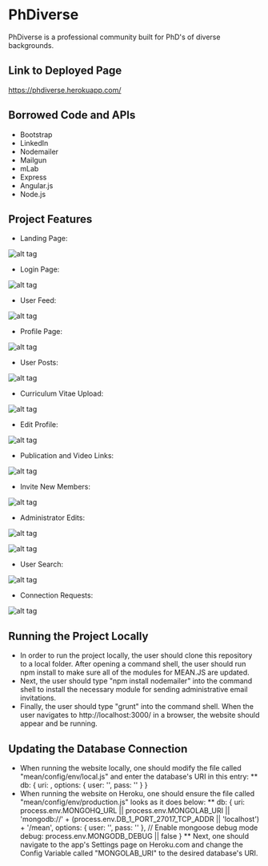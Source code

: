 # PhDiverse

PhDiverse is a professional community built for PhD's of diverse backgrounds.

## Link to Deployed Page
https://phdiverse.herokuapp.com/

## Borrowed Code and APIs 
* Bootstrap
* LinkedIn
* Nodemailer
* Mailgun
* mLab
* Express
* Angular.js
* Node.js

## Project Features
* Landing Page:

![alt tag](https://github.com/CEN3031-Group8a/PhDiverse/blob/Development/final%20screenshots/SplashPage.JPG)

* Login Page:

![alt tag](https://github.com/CEN3031-Group8a/PhDiverse/blob/Development/final%20screenshots/SignInPage.JPG)

* User Feed:

![alt tag](https://github.com/CEN3031-Group8a/PhDiverse/blob/Development/final%20screenshots/UserFeed.JPG)

* Profile Page:

![alt tag](https://github.com/CEN3031-Group8a/PhDiverse/blob/Development/final%20screenshots/ProfilePage.JPG)

* User Posts:

![alt tag](https://github.com/CEN3031-Group8a/PhDiverse/blob/Development/final%20screenshots/UserPosts.JPG)

* Curriculum Vitae Upload:

![alt tag](https://github.com/CEN3031-Group8a/PhDiverse/blob/Development/final%20screenshots/CVUpload.JPG)

* Edit Profile:

![alt tag](https://github.com/CEN3031-Group8a/PhDiverse/blob/Development/final%20screenshots/EditProfile.JPG)

* Publication and Video Links:

![alt tag](https://github.com/CEN3031-Group8a/PhDiverse/blob/Development/final%20screenshots/UserLinks.JPG)

* Invite New Members:

![alt tag](https://github.com/CEN3031-Group8a/PhDiverse/blob/Development/final%20screenshots/InviteNewMembers.JPG)

* Administrator Edits:

![alt tag](https://github.com/CEN3031-Group8a/PhDiverse/blob/Development/final%20screenshots/AdminEdits.JPG)

![alt tag](https://github.com/CEN3031-Group8a/PhDiverse/blob/Development/final%20screenshots/AdminPrivileges.JPG)

* User Search:

![alt tag](https://github.com/CEN3031-Group8a/PhDiverse/blob/Development/final%20screenshots/UserSearch.JPG)

* Connection Requests:

![alt tag](https://github.com/CEN3031-Group8a/PhDiverse/blob/Development/final%20screenshots/ConnectionRequests.JPG)

## Running the Project Locally
* In order to run the project locally, the user should clone this repository to a local folder. After opening a command shell, the user should run npm install to make sure all of the modules for MEAN.JS are updated.
* Next, the user should type "npm install nodemailer" into the command shell to install the necessary module for sending administrative email invitations.
* Finally, the user should type "grunt" into the command shell. When the user navigates to http://localhost:3000/ in a browser, the website should appear and be running.

## Updating the Database Connection
* When running the website locally, one should modify the file called "mean/config/env/local.js" and enter the database's URI in this entry:
** db: {
    uri: <your URI goes here>,
    options: {
      user: '',
      pass: ''
    }
  }
* When running the website on Heroku, one should ensure the file called "mean/config/env/production.js" looks as it does below:
** db: {
    uri: process.env.MONGOHQ_URL || process.env.MONGOLAB_URI || 'mongodb://' + (process.env.DB_1_PORT_27017_TCP_ADDR || 'localhost') + '/mean',
    options: {
      user: '',
      pass: ''
    },
    // Enable mongoose debug mode
    debug: process.env.MONGODB_DEBUG || false
  }
** Next, one should navigate to the app's Settings page on Heroku.com and change the Config Variable called "MONGOLAB_URI" to the desired database's URI.
